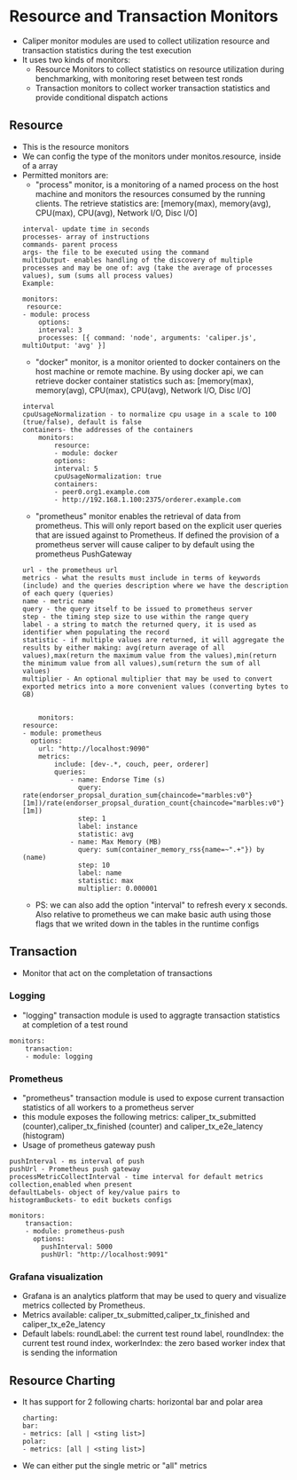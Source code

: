 # Resource and Transaction Monitors
- Caliper monitor modules are used to collect utilization resource and transaction statistics during the test execution
- It uses two kinds of monitors:
    - Resource Monitors to collect statistics on resource utilization during benchmarking, with monitoring reset between test ronds
    - Transaction monitors to collect worker transaction statistics and provide conditional dispatch actions
## Resource
- This is the resource monitors
- We can config the type of the monitors under monitos.resource, inside of a array
- Permitted monitors are:
    - "process" monitor, is a monitoring of a named process on the host machine and monitors the resources consumed by the running clients. The retrieve statistics are: [memory(max), memory(avg), CPU(max), CPU(avg), Network I/O, Disc I/O]
    ```
    interval- update time in seconds
    processes- array of instructions
    commands- parent process
    args- the file to be executed using the command
    multiOutput- enables handling of the discovery of multiple processes and may be one of: avg (take the average of processes values), sum (sums all process values)
    Example:

    monitors:
     resource:
    - module: process
        options:
        interval: 3
        processes: [{ command: 'node', arguments: 'caliper.js', multiOutput: 'avg' }]
    ```
    - "docker" monitor, is a monitor oriented to docker containers on the host machine or remote machine. By using docker api, we can retrieve docker container statistics such as: [memory(max), memory(avg), CPU(max), CPU(avg), Network I/O, Disc I/O]
    ```
    interval
    cpuUsageNormalization - to normalize cpu usage in a scale to 100 (true/false), default is false
    containers- the addresses of the containers
        monitors:
            resource:
            - module: docker
            options:
            interval: 5
            cpuUsageNormalization: true
            containers:
            - peer0.org1.example.com
            - http://192.168.1.100:2375/orderer.example.com
    ```
    - "prometheus" monitor enables the retrieval of data from prometheus. This will only report based on the explicit user queries that are issued against to Prometheus. If defined the provision of a prometheus server will cause caliper to by default using the prometheus PushGateway
    ```
    url - the prometheus url
    metrics - what the results must include in terms of keywords (include) and the queries description where we have the description of each query (queries) 
    name - metric name
    query - the query itself to be issued to prometheus server
    step - the timing step size to use within the range query
    label - a string to match the returned query, it is used as identifier when populating the record
    statistic - if multiple values are returned, it will aggregate the results by either making: avg(return average of all values),max(return the maximum value from the values),min(return the minimum value from all values),sum(return the sum of all values)
    multiplier - An optional multiplier that may be used to convert exported metrics into a more convenient values (converting bytes to GB)


        monitors:
    resource:
    - module: prometheus
      options:
        url: "http://localhost:9090"
        metrics:
            include: [dev-.*, couch, peer, orderer]
            queries:
                - name: Endorse Time (s)
                  query: rate(endorser_propsal_duration_sum{chaincode="marbles:v0"}[1m])/rate(endorser_propsal_duration_count{chaincode="marbles:v0"}[1m])
                  step: 1
                  label: instance
                  statistic: avg
                - name: Max Memory (MB)
                  query: sum(container_memory_rss{name=~".+"}) by (name)
                  step: 10
                  label: name
                  statistic: max
                  multiplier: 0.000001
    ```
    - PS: we can also add the option "interval" to refresh every x seconds. Also relative to prometheus we can make basic auth using those flags that we writed down in the tables in the runtime configs
## Transaction
- Monitor that act on the completation of transactions
### Logging
- "logging" transaction module is used to aggragte transaction statistics at completion of a test round
```
monitors:
    transaction:
    - module: logging
```
### Prometheus
- "prometheus" transaction module is used to expose current transaction statistics of all workers to a prometheus server 
- this module exposes the following metrics: caliper_tx_submitted (counter),caliper_tx_finished (counter) and caliper_tx_e2e_latency (histogram)
- Usage of prometheus gateway push
```
pushInterval - ms interval of push
pushUrl - Prometheus push gateway
processMetricCollectInterval - time interval for default metrics collection,enabled when present
defaultLabels- object of key/value pairs to 
histogramBuckets- to edit buckets configs

monitors:
    transaction:
    - module: prometheus-push
      options:
        pushInterval: 5000
        pushUrl: "http://localhost:9091"
```
### Grafana visualization
- Grafana is an analytics platform that may be used to query and visualize metrics collected by Prometheus. 
- Metrics available: caliper_tx_submitted,caliper_tx_finished and caliper_tx_e2e_latency
- Default labels: roundLabel: the current test round label, roundIndex: the current test round index, workerIndex: the zero based worker index that is sending the information 

## Resource Charting
- It has support for 2 following charts: horizontal bar and polar area
  ```
  charting:
  bar:
  - metrics: [all | <sting list>]
  polar:
  - metrics: [all | <sting list>]
  ```
- We can either put the single metric or "all" metrics